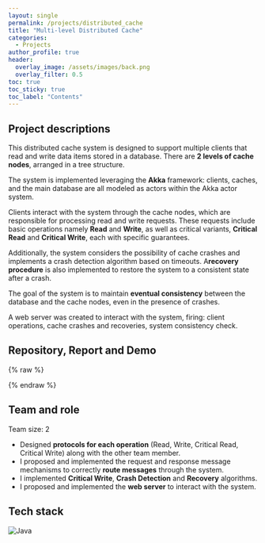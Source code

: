 ```yaml
---
layout: single
permalink: /projects/distributed_cache
title: "Multi-level Distributed Cache"
categories:
  - Projects
author_profile: true
header:
  overlay_image: /assets/images/back.png
  overlay_filter: 0.5
toc: true
toc_sticky: true
toc_label: "Contents"
---
```



## Project descriptions

This distributed cache system is designed to support multiple clients that read and write data items stored in a database.
There are **2 levels of cache nodes**, arranged in a tree structure.

The system is implemented leveraging the **Akka** framework: clients, caches, and the main database are all modeled as actors within the Akka actor system.

Clients interact with the system through the cache nodes, which are responsible for processing read and write requests. These requests include basic operations namely **Read** and **Write**, as well as critical variants, **Critical Read** and **Critical Write**, each with specific guarantees.

Additionally, the system considers the possibility of cache crashes and implements a crash detection algorithm based on timeouts.
A**recovery procedure** is also implemented to restore the system to a consistent state after a crash.

The goal of the system is to maintain **eventual consistency** between the database and the cache nodes, even in the presence of crashes.

A web server was created to interact with the system, firing: client operations, cache crashes and recoveries, system consistency check.

## Repository, Report and Demo

{% raw %}
<center>
  <a href="https://github.com/vicentinileonardo/distributed_cache" target="_blank" class="btn"><i class="fa fa-github" style="font-size: 42px;"></i></a>
  <a href="/projects/reports/distributed_cache.pdf" target="_blank" class="btn"><i class="fa fa-file-pdf-o" style="font-size: 42px;"></i></a>
  <a href="https://leonardovicentini.com/abc" target="_blank" class="btn"><i class="fa fa-video-camera" aria-hidden="true" style="font-size: 42px;"></i></a>
</center>
{% endraw %}


## Team and role

Team size: 2

+ Designed **protocols for each operation** (Read, Write, Critical Read, Critical Write) along with the other team member.
+ I proposed and implemented the request and response message mechanisms to correctly **route messages** through the system.
+ I implemented **Critical Write**, **Crash Detection** and **Recovery** algorithms.
+ I proposed and implemented the **web server** to interact with the system.

## Tech stack

![Java](https://img.shields.io/badge/Java-ED8B00?style=for-the-badge&logo=java&logoColor=white)
